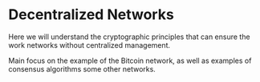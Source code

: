# Decentralized Networks

<NotReadyBadge />

Here we will understand the cryptographic principles that can ensure the work
networks without centralized management.

Main focus on the example of the Bitcoin network,
as well as examples of consensus algorithms some other networks.
